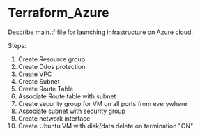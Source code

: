 # Terraform_Azure

Describe main.tf file for launching infrastructure on Azure cloud.

Steps:
01. Create Resource group
02. Create Ddos protection
03. Create VPC
04. Create Subnet
05. Create Route Table
06. Associate Route table with subnet
07. Create security group for VM on all ports from everywhere
08. Associate subnet with security group
09. Create network interface
10. Create Ubuntu VM with disk/data delete on termination "ON" 
